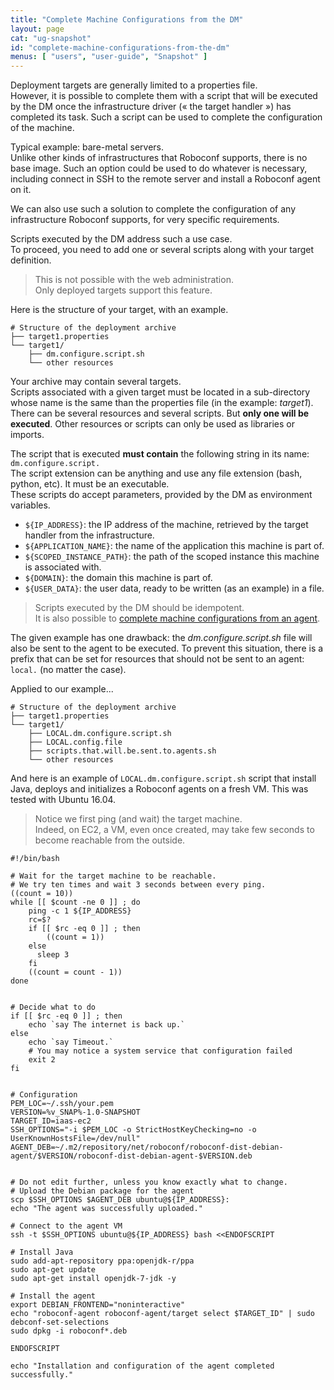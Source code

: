 ```yaml
---
title: "Complete Machine Configurations from the DM"
layout: page
cat: "ug-snapshot"
id: "complete-machine-configurations-from-the-dm"
menus: [ "users", "user-guide", "Snapshot" ]
---
```


Deployment targets are generally limited to a properties file.  
However, it is possible to complete them with a script that will be executed by the DM once the
infrastructure driver (« the target handler ») has completed its task.
Such a script can be used to complete the configuration of the machine.

Typical example: bare-metal servers.  
Unlike other kinds of infrastructures that Roboconf supports, there is no base
image. Such an option could be used to do whatever is necessary, including connect in SSH to
the remote server and install a Roboconf agent on it.

We can also use such a solution to complete the configuration of any infrastructure
Roboconf supports, for very specific requirements.

Scripts executed by the DM address such a use case.  
To proceed, you need to add one or several scripts along with your target definition.

> This is not possible with the web administration.  
> Only deployed targets support this feature.

Here is the structure of your target, with an example.

```properties
# Structure of the deployment archive
├── target1.properties
└── target1/
    ├── dm.configure.script.sh
    └── other resources
```

Your archive may contain several targets.  
Scripts associated with a given target must be located in a sub-directory whose name is
the same than the properties file (in the example: *target1*). There can be several resources
and several scripts. But **only one will be executed**. Other resources or scripts can only be
used as libraries or imports.

The script that is executed **must contain** the following string in its name: `dm.configure.script.`  
The script extension can be anything and use any file extension (bash, python, etc). It must be an executable.  
These scripts do accept parameters, provided by the DM as environment variables.

* `${IP_ADDRESS}`: the IP address of the machine, retrieved by the target handler from the infrastructure.
* `${APPLICATION_NAME}`: the name of the application this machine is part of.
* `${SCOPED_INSTANCE_PATH}`: the path of the scoped instance this machine is associated with.
* `${DOMAIN}`: the domain this machine is part of. 
* `${USER_DATA}`: the user data, ready to be written (as an example) in a file.  

> Scripts executed by the DM should be idempotent.  
> It is also possible to [complete machine configurations from an agent](complete-machine-configurations-from-an-agent.html).

The given example has one drawback: the *dm.configure.script.sh* file will also be sent to the agent to be executed.
To prevent this situation, there is a prefix that can be set for resources that should not be sent to an agent: `local.`
(no matter the case).

Applied to our example...

```properties
# Structure of the deployment archive
├── target1.properties
└── target1/
    ├── LOCAL.dm.configure.script.sh
    ├── LOCAL.config.file
    ├── scripts.that.will.be.sent.to.agents.sh
    └── other resources
```

And here is an example of `LOCAL.dm.configure.script.sh` script that
install Java, deploys and initializes a Roboconf agents on a fresh VM.
This was tested with Ubuntu 16.04.

> Notice we first ping (and wait) the target machine.  
> Indeed, on EC2, a VM, even once created, may take few seconds to become reachable from the outside.

```properties
#!/bin/bash

# Wait for the target machine to be reachable.
# We try ten times and wait 3 seconds between every ping.
((count = 10))
while [[ $count -ne 0 ]] ; do
    ping -c 1 ${IP_ADDRESS}
    rc=$?
    if [[ $rc -eq 0 ]] ; then
        ((count = 1))
    else
      sleep 3
    fi
    ((count = count - 1))
done


# Decide what to do
if [[ $rc -eq 0 ]] ; then
    echo `say The internet is back up.`
else
    echo `say Timeout.`
    # You may notice a system service that configuration failed
    exit 2
fi


# Configuration
PEM_LOC=~/.ssh/your.pem
VERSION=%v_SNAP%-1.0-SNAPSHOT
TARGET_ID=iaas-ec2
SSH_OPTIONS="-i $PEM_LOC -o StrictHostKeyChecking=no -o UserKnownHostsFile=/dev/null"
AGENT_DEB=~/.m2/repository/net/roboconf/roboconf-dist-debian-agent/$VERSION/roboconf-dist-debian-agent-$VERSION.deb


# Do not edit further, unless you know exactly what to change.
# Upload the Debian package for the agent
scp $SSH_OPTIONS $AGENT_DEB ubuntu@${IP_ADDRESS}:
echo "The agent was successfully uploaded."

# Connect to the agent VM
ssh -t $SSH_OPTIONS ubuntu@${IP_ADDRESS} bash <<ENDOFSCRIPT

# Install Java
sudo add-apt-repository ppa:openjdk-r/ppa  
sudo apt-get update
sudo apt-get install openjdk-7-jdk -y
	
# Install the agent
export DEBIAN_FRONTEND="noninteractive"
echo "roboconf-agent roboconf-agent/target select $TARGET_ID" | sudo debconf-set-selections
sudo dpkg -i roboconf*.deb

ENDOFSCRIPT

echo "Installation and configuration of the agent completed successfully."
```
